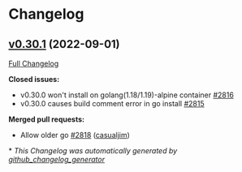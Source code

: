 # Changelog

## [v0.30.1](https://github.com/cloudentity/go-swagger/tree/v0.30.1) (2022-09-01)

[Full Changelog](https://github.com/cloudentity/go-swagger/compare/v0.30.0...v0.30.1)

**Closed issues:**

- v0.30.0 won't install on golang\(1.18/1.19\)-alpine container [\#2816](https://github.com/cloudentity/go-swagger/issues/2816)
- v0.30.0 causes build comment error in go install [\#2815](https://github.com/cloudentity/go-swagger/issues/2815)

**Merged pull requests:**

- Allow older go [\#2818](https://github.com/cloudentity/go-swagger/pull/2818) ([casualjim](https://github.com/casualjim))



\* *This Changelog was automatically generated by [github_changelog_generator](https://github.com/github-changelog-generator/github-changelog-generator)*
